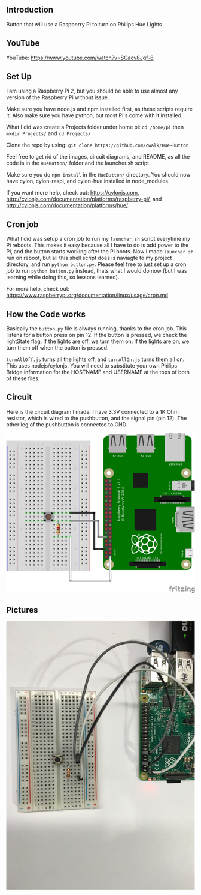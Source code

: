 ## Introduction
Button that will use a Raspberry Pi to turn on Philips Hue Lights

## YouTube

YouTube: https://www.youtube.com/watch?v=SGacv8Jgf-8

## Set Up

I am using a Raspberry Pi 2, but you should be able to use almost any version of the Raspberry Pi without issue.

Make sure you have node.js and npm installed first, as these scripts require it. Also make sure you have python, but most Pi's come with it installed.

What I did was create a Projects folder under home pi: `cd /home/pi` then `mkdir Projects/` and `cd Projects/`

Clone the repo by using: `git clone https://github.com/cwalk/Hue-Button`

Feel free to get rid of the images, circuit diagrams, and README, as all the code is in the `HueButton/` folder and the launcher.sh script.

Make sure you do `npm install` in the `HueButton/` directory. You should now have cylon, cylon-raspi, and cylon-hue installed in node_modules.

If you want more help, check out: https://cylonjs.com, http://cylonjs.com/documentation/platforms/raspberry-pi/, and http://cylonjs.com/documentation/platforms/hue/

## Cron job

What I did was setup a cron job to run my `launcher.sh` script everytime my Pi reboots. This makes it easy because all I have to do is add power to the Pi, and the button starts working after the Pi boots. Now I made `launcher.sh` run on reboot, but all this shell script does is naviagte to my project directory, and run `python button.py`. Please feel free to just set up a cron job to run `python button.py` instead, thats what I would do now (but I was learning while doing this, so lessons learned).

For more help, check out: https://www.raspberrypi.org/documentation/linux/usage/cron.md

## How the Code works

Basically the `button.py` file is always running, thanks to the cron job. This listens for a button press on pin 12. If the button is pressed, we check the lightState flag. If the lights are off, we turn them on. If the lights are on, we turn them off when the button is pressed.

`turnAllOff.js` turns all the lights off, and `turnAllOn.js` turns them all on. This uses nodejs/cylonjs. You will need to substitute your own Philips Bridge information for the HOSTNAME and USERNAME at the tops of both of these files.

## Circuit

Here is the circuit diagram I made. I have 3.3V connected to a 1K Ohm resistor, which is wired to the pushbutton, and the signal pin (pin 12). The other leg of the pushbutton is connected to GND.

![HueButton](/HueButton.png?raw=true "HueButton")

## Pictures

![Breadboard](/Breadboard.jpg?raw=true "Breadboard")
